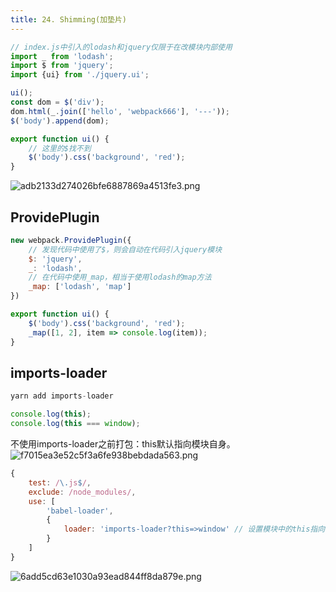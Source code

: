 ```yaml
---
title: 24. Shimming(加垫片)
---
```

```js
// index.js中引入的lodash和jquery仅限于在改模块内部使用
import _ from 'lodash';
import $ from 'jquery';
import {ui} from './jquery.ui';

ui();
const dom = $('div');
dom.html(_.join(['hello', 'webpack666'], '---'));
$('body').append(dom);
```
```js
export function ui() {
    // 这里的$找不到
    $('body').css('background', 'red');
}
```
![adb2133d274026bfe6887869a4513fe3.png](evernotecid://AC85336C-B325-443E-8ED7-E6554790A944/appyinxiangcom/10797539/ENResource/p1470)
## ProvidePlugin
```js
new webpack.ProvidePlugin({
    // 发现代码中使用了$，则会自动在代码引入jquery模块
    $: 'jquery',
    _: 'lodash',
    // 在代码中使用_map，相当于使用lodash的map方法
    _map: ['lodash', 'map']
})
```
```js
export function ui() {
    $('body').css('background', 'red');
    _map([1, 2], item => console.log(item));
}
```
## imports-loader
```js
yarn add imports-loader
```
```js
console.log(this);
console.log(this === window);
```
不使用imports-loader之前打包：this默认指向模块自身。
![f7015ea3e52c5f3a6fe938bebdada563.png](evernotecid://AC85336C-B325-443E-8ED7-E6554790A944/appyinxiangcom/10797539/ENResource/p1472)
```js
{
    test: /\.js$/,
    exclude: /node_modules/,
    use: [
        'babel-loader',
        {
            loader: 'imports-loader?this=>window' // 设置模块中的this指向window
        }
    ]
}
```
![6add5cd63e1030a93ead844ff8da879e.png](evernotecid://AC85336C-B325-443E-8ED7-E6554790A944/appyinxiangcom/10797539/ENResource/p1471)
